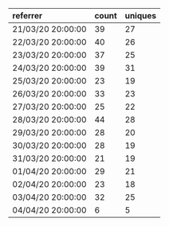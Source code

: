 | referrer          | count | uniques |
| :---------------- | :---- | :------ |
| 21/03/20 20:00:00 | 39    | 27      |
| 22/03/20 20:00:00 | 40    | 26      |
| 23/03/20 20:00:00 | 37    | 25      |
| 24/03/20 20:00:00 | 39    | 31      |
| 25/03/20 20:00:00 | 23    | 19      |
| 26/03/20 20:00:00 | 33    | 23      |
| 27/03/20 20:00:00 | 25    | 22      |
| 28/03/20 20:00:00 | 44    | 28      |
| 29/03/20 20:00:00 | 28    | 20      |
| 30/03/20 20:00:00 | 28    | 19      |
| 31/03/20 20:00:00 | 21    | 19      |
| 01/04/20 20:00:00 | 29    | 21      |
| 02/04/20 20:00:00 | 23    | 18      |
| 03/04/20 20:00:00 | 32    | 25      |
| 04/04/20 20:00:00 | 6     | 5       |